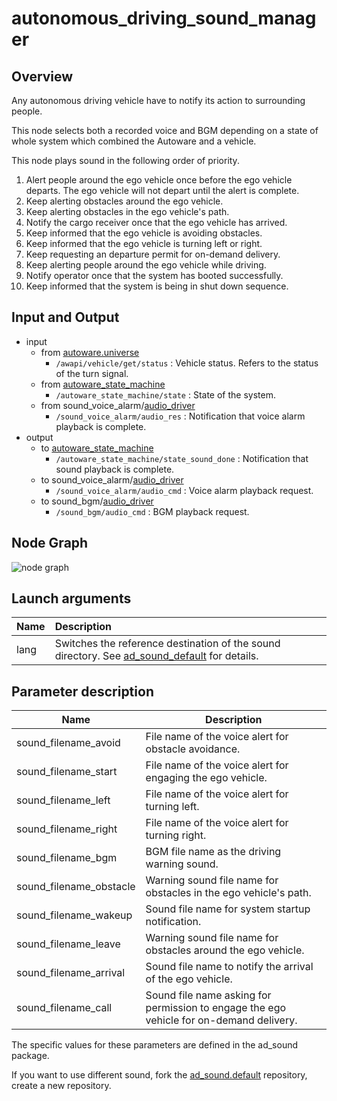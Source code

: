 # autonomous_driving_sound_manager

## Overview
Any autonomous driving vehicle have to notify its action to surrounding people.

This node selects both a recorded voice and BGM depending on a state of whole system which combined the Autoware and a vehicle.

This node plays sound in the following order of priority.
1. Alert people around the ego vehicle once before the ego vehicle departs. The ego vehicle will not depart until the alert is complete.
1. Keep alerting obstacles around the ego vehicle.
1. Keep alerting obstacles in the ego vehicle's path.
1. Notify the cargo receiver once that the ego vehicle has arrived.
1. Keep informed that the ego vehicle is avoiding obstacles.
1. Keep informed that the ego vehicle is turning left or right.
1. Keep requesting an departure permit for on-demand delivery.
1. Keep alerting people around the ego vehicle while driving.
1. Notify operator once that the system has booted successfully.
1. Keep informed that the system is being in shut down sequence.

## Input and Output
- input
  - from [autoware.universe](https://github.com/autowarefoundation/autoware.universe)
    - `/awapi/vehicle/get/status` : Vehicle status. Refers to the status of the turn signal.
  - from [autoware_state_machine](https://github.com/eve-autonomy/autoware_state_machine)
    - `/autoware_state_machine/state` : State of the system.
  - from sound_voice_alarm/[audio_driver](https://github.com/eve-autonomy/audio_driver)
    - `/sound_voice_alarm/audio_res` : Notification that voice alarm playback is complete.
- output
  - to [autoware_state_machine](https://github.com/eve-autonomy/autoware_state_machine)
    - `/autoware_state_machine/state_sound_done` : Notification that sound playback is complete.
  - to sound_voice_alarm/[audio_driver](https://github.com/eve-autonomy/audio_driver)
    - `/sound_voice_alarm/audio_cmd` : Voice alarm playback request.
  - to sound_bgm/[audio_driver](https://github.com/eve-autonomy/audio_driver)
    - `/sound_bgm/audio_cmd` : BGM playback request.
## Node Graph
![node graph](http://www.plantuml.com/plantuml/proxy?src=https://raw.githubusercontent.com/eve-autonomy/ad_sound_manager/docs/node_graph.pu)

## Launch arguments
|Name|Description|
|:---|:----------|
|lang|Switches the reference destination of the sound directory. See [ad_sound_default](https://github.com/eve-autonomy/ad_sound.default#extensibility-of-this-package) for details.|

## Parameter description

<table>
  <thead>
    <tr>
      <th scope="col">Name</th>
      <th scope="col">Description</th>
    </tr>
  </thead>
  <tbody>
    <tr>
	    <td>sound_filename_avoid</td>
	    <td>File name of the voice alert for obstacle avoidance.</td>
    <tr>
	    <td>sound_filename_start</td>
	    <td>File name of the voice alert for engaging the ego vehicle.</td>
    </tr>
    <tr>
	    <td>sound_filename_left</td>
	    <td>File name of the voice alert for turning left.</td>
    </tr>
    <tr>
	    <td>sound_filename_right</td>
	    <td>File name of the voice alert for turning right.</td>
    </tr>
    <tr>
	    <td>sound_filename_bgm</td>
	    <td>BGM file name as the driving warning sound.</td>
    </tr>
    <tr>
	    <td>sound_filename_obstacle</td>
	    <td>Warning sound file name for obstacles in the ego vehicle's path.</td>
    </tr>
    <tr>
	    <td>sound_filename_wakeup</td>
	    <td>Sound file name for system startup notification.</td>
    </tr>
    <tr>
	    <td>sound_filename_leave</td>
	    <td>Warning sound file name for obstacles around the ego vehicle.</td>
    </tr>
    <tr>
	    <td>sound_filename_arrival</td>
	    <td>Sound file name to notify the arrival of the ego vehicle.</td>
    </tr>
    <tr>
	    <td>sound_filename_call</td>
	    <td>Sound file name asking for permission to engage the ego vehicle for on-demand delivery.</td>
    </tr>
  </tbody>
</table>

The specific values for these parameters are defined in the ad_sound package.

If you want to use different sound, fork the [ad_sound.default](https://github.com/eve-autonomy/ad_sound.default) repository, create a new repository.

